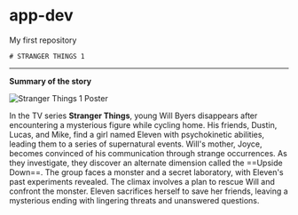 # app-dev
My first repository

	# STRANGER THINGS 1
 
 ---
 
**Summary of the story**

![Stranger Things 1 Poster](C:\Users\phant\Downloads\stranger-1-cover.jpg)

In the TV series **Stranger Things**, young Will Byers disappears after encountering a mysterious figure while cycling home. His friends, Dustin, Lucas, and Mike, find a girl named Eleven with psychokinetic abilities, leading them to a series of supernatural events. Will's mother, Joyce, becomes convinced of his communication through strange occurrences. As they investigate, they discover an alternate dimension called the ==Upside Down==. The group faces a monster and a secret laboratory, with Eleven's past experiments revealed. The climax involves a plan to rescue Will and confront the monster. Eleven sacrifices herself to save her friends, leaving a mysterious ending with lingering threats and unanswered questions.
